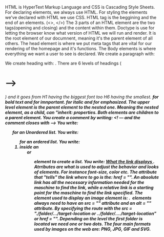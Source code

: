 HTML is HyperText Markup Language and CSS is Cascading Style Sheets.
For declaring elements, we always use HTML.
For styling the elements we've declared with HTML we use CSS.
HTML tag is the beggining and the end of an elements. (<>, </>)
The 3 parts of an HTML element are the two tags(opening and closing) and the content within them.
Doctype is use for letting the browser know what version of HTML we will run and render.
It is the root element of our documnent, meaning it's the parent element of all others.
The head element is where we put meta tags that are vital for our rendering of the homepage and it's functions.
The Body elements is where everything we want a user to see is declared.
We create a paragraph with: <p> </p>
We create heading with: <h> </h>.
There are 6 levels of headings (<H1> --> <H6>) and it goes from H1 having the biggest font too H6 having the smallest.
<b> for bold text and <strong> for imnportant.
<i> for italic and <em> for emphasized.
The upper level element is the parent element to the nested one. Meaning the nested element, as a child, can "inherit: properties.
Both elements are children to a parent element.
You create a comment by writing: <! –– and the comment closes with ––>
You write: <ul> for an Unordered list.
You write: <ol> for an ordered list.
You write: <li> inside an <ol> or <ul> element to create a list.
You write: <a href = "target-link"> What the link displays </a>.
Atrributes are what is used to adjust the behavior and looks of elements. For instance font-size, color etc.
The attribute that "tells" the link where to go is the: href = "".
An absolute link has all the necessary information needed for the maschine to find the link, while a relative link is a starting point for the maschine to find the link specified.
The element used to display an image element is: <img>.
<img> elements always need to have an src = "" attribute and an alt = "" attribute.
By specifying the route with the src = "./folder/.../target-location or ../folder/..../target-location" or href = "". Depending on the level the first folder is located we need one or two dots.
The four main formats used by images on the web are: PNG, JPG, GIF and SVG.
